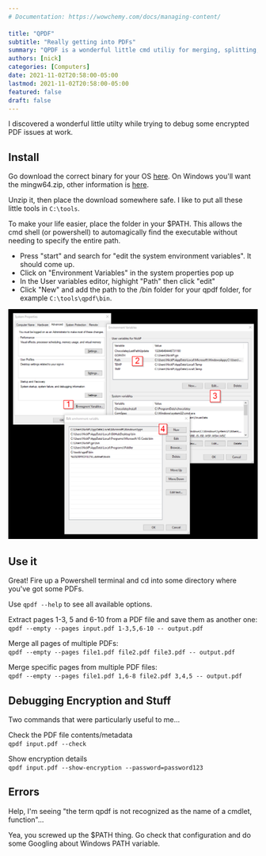 ```yaml
---
# Documentation: https://wowchemy.com/docs/managing-content/

title: "QPDF"
subtitle: "Really getting into PDFs"
summary: "QPDF is a wonderful little cmd utiliy for merging, splitting, and debugging PDF files."
authors: [nick]
categories: [Computers]
date: 2021-11-02T20:58:00-05:00
lastmod: 2021-11-02T20:58:00-05:00
featured: false
draft: false
---
```


I discovered a wonderful little utilty while trying to debug some encrypted PDF issues at work.

## Install
Go download the correct binary for your OS [here](https://github.com/qpdf/qpdf/releases).  On Windows you'll want the mingw64.zip, other information is [here](https://github.com/qpdf/qpdf/blob/release-qpdf-10.3.2/README-what-to-download.md).

Unzip it, then place the download somewhere safe.  I like to put all these little tools in `C:\tools`.

To make your life easier, place the folder in your $PATH.  This allows the cmd shell (or powershell) to automagically find the executable without needing to specify the entire path.

- Press "start" and search for "edit the system environment variables".  It should come up.
- Click on "Environment Variables" in the system properties pop up
- In the User variables editor, highight "Path" then click "edit"
- Click "New" and add the path to the /bin folder for your qpdf folder, for example `C:\tools\qpdf\bin`.

![text](env_path.png)

## Use it
Great!  Fire up a Powershell terminal and cd into some directory where you've got some PDFs.

Use `qpdf --help` to see all available options.

Extract pages 1-3, 5 and 6-10 from a PDF file and save them as another one:  
`qpdf --empty --pages input.pdf 1-3,5,6-10 -- output.pdf`

Merge all  pages of multiple PDFs:  
`qpdf --empty --pages file1.pdf file2.pdf file3.pdf -- output.pdf`

Merge specific pages from multiple PDF files:  
`qpdf --empty --pages file1.pdf 1,6-8 file2.pdf 3,4,5 -- output.pdf`

## Debugging Encryption and Stuff
Two commands that were particularly useful to me...

Check the PDF file contents/metadata  
`qpdf input.pdf --check`

Show encryption details  
`qpdf input.pdf --show-encryption --password=password123`

## Errors
Help, I'm seeing "the term qpdf is not recognized as the name of a cmdlet, function"...

Yea, you screwed up the $PATH thing.  Go check that configuration and do some Googling about Windows PATH variable.
